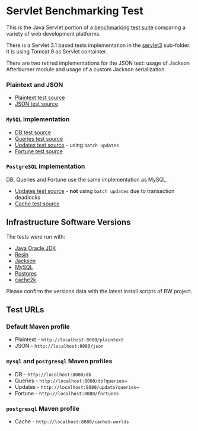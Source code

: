 # Servlet Benchmarking Test

This is the Java Servlet portion of a [benchmarking test suite](../) comparing a variety of web development platforms.

There is a Servlet 3.1 based tests implementation in the [servlet3](./servlet3) sub-folder. It is using Tomcat 9 as Servlet containter.

There are two retired implementations for the JSON test: usage of Jackson Afterburner module and usage of a custom Jackson serialization.

### Plaintext and JSON

* [Plaintext test source](src/main/java/hello/PlaintextServlet.java)
* [JSON test source](src/main/java/hello/JsonServlet.java)

### `MySQL` implementation

* [DB test source](src/main/java/hello/DbPoolServlet.java)
* [Queries test source](src/main/java/hello/DbPoolServlet.java)
* [Updates test source](src/main/java/hello/UpdateServlet.java) - using `batch updates`
* [Fortune test source](src/main/java/hello/FortunesServlet.java)

### `PostgreSQL` implementation

DB, Queries and Fortune use the same implementation as MySQL.

* [Updates test source](src/main/java/hello/PostgresUpdateServlet.java) - **not** using `batch updates` due to transaction deadlocks
* [Cache test source](src/main/java/hello/Cache2kPostgresServlet.java)

## Infrastructure Software Versions

The tests were run with:

* [Java Oracle JDK](http://openjdk.java.net/)
* [Resin](http://www.caucho.com/)
* [Jackson](http://wiki.fasterxml.com/JacksonHome)
* [MySQL](https://dev.mysql.com/)
* [Postgres](http://www.postgresql.org/)
* [cache2k](https://cache2k.org/)

Please confirm the versions data with the latest install scripts of BW project.

## Test URLs

### Default Maven profile

 * Plaintext - `http://localhost:8080/plaintext`
 * JSON - `http://localhost:8080/json`

### `mysql` and `postgresql` Maven profiles

 * DB - `http://localhost:8080/db`
 * Queries - `http://localhost:8080/db?queries=`
 * Updates - `http://localhost:8080/update?queries=`
 * Fortune - `http://localhost:8080/fortunes`

### `postgresql` Maven profile
 
 * Cache - `http://localhost:8080/cached-worlds`
